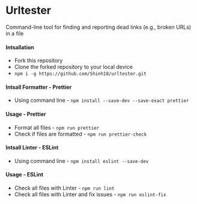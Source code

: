 # Urltester

Command-line tool for finding and reporting dead links (e.g., broken URLs) in a file

#### Intsallation

- Fork this repository
- Clone the forked repository to your local device
- `npm i -g https://github.com/Shinh18/urltester.git`

#### Intsall Formatter - Prettier

- Using command line - `npm install --save-dev --save-exact prettier`

#### Usage - Prettier

- Format all files - `npm run prettier`
- Check if files are formatted - `npm run prettier-check`

#### Intsall Linter - ESLint

- Using command line - `npm install eslint --save-dev`

#### Usage - ESLint

- Check all files with Linter - `npm run lint`
- Check all files with Linter and fix issues - `npm run eslint-fix`
